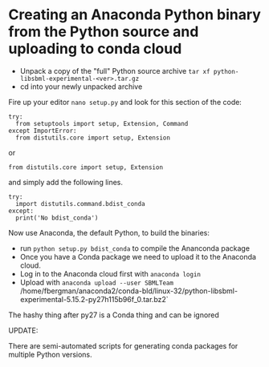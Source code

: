 # Creating an Anaconda Python binary from the Python source and uploading to conda cloud

* Unpack a copy of the "full" Python source archive `tar xf python-libsbml-experimental-<ver>.tar.gz`
* cd into your newly unpacked archive

Fire up your editor `nano setup.py` and look for this section of the code:

```
try:
  from setuptools import setup, Extension, Command
except ImportError:
  from distutils.core import setup, Extension
```

or 

```
from distutils.core import setup, Extension

```

and simply add the following lines.

```
try:
  import distutils.command.bdist_conda
except:
  print('No bdist_conda')

```

Now use Anaconda, the default Python, to build the binaries:

* run `python setup.py bdist_conda` to compile the Ananconda package
* Once you have a Conda package we need to upload it to the Anaconda cloud. 
* Log in to the Anaconda cloud first with `anaconda login`
* Upload with `anaconda upload --user SBMLTeam `/home/fbergman/anaconda2/conda-bld/linux-32/python-libsbml-experimental-5.15.2-py27h115b96f_0.tar.bz2`

The hashy thing after py27 is a Conda thing and can be ignored

UPDATE:

There are semi-automated scripts for generating conda packages for multiple Python versions.


